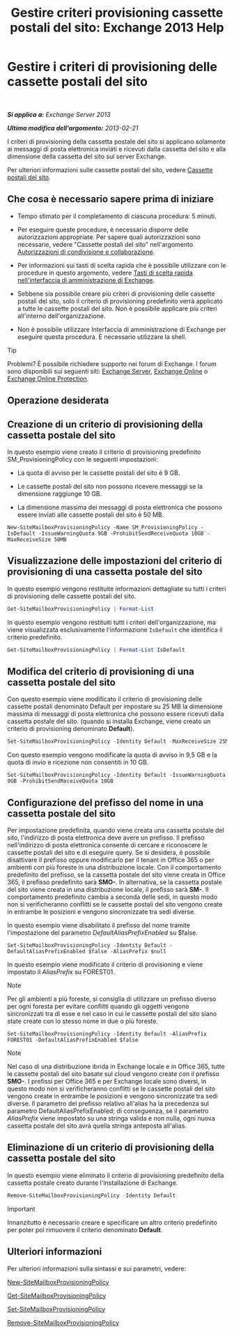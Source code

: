 ﻿---
title: 'Gestire criteri provisioning cassette postali del sito: Exchange 2013 Help'
TOCTitle: Gestire i criteri di provisioning delle cassette postali del sito
ms:assetid: 2f160d1a-a031-461f-8d29-c9cd49ca1645
ms:mtpsurl: https://technet.microsoft.com/it-it/library/JJ710340(v=EXCHG.150)
ms:contentKeyID: 50480351
ms.date: 05/22/2018
mtps_version: v=EXCHG.150
ms.translationtype: MT
---

# Gestire i criteri di provisioning delle cassette postali del sito

 

_**Si applica a:** Exchange Server 2013_

_**Ultima modifica dell'argomento:** 2013-02-21_

I criteri di provisioning della cassetta postale del sito si applicano solamente ai messaggi di posta elettronica inviati e ricevuti dalla cassetta del sito e alla dimensione della cassetta del sito sul server Exchange.

Per ulteriori informazioni sulle cassette postali del sito, vedere [Cassette postali del sito](site-mailboxes-exchange-2013-help.md).

## Che cosa è necessario sapere prima di iniziare

  - Tempo stimato per il completamento di ciascuna procedura: 5 minuti.

  - Per eseguire queste procedure, è necessario disporre delle autorizzazioni appropriate. Per sapere quali autorizzazioni sono necessarie, vedere "Cassette postali del sito" nell'argomento [Autorizzazioni di condivisione e collaborazione](sharing-and-collaboration-permissions-exchange-2013-help.md).

  - Per informazioni sui tasti di scelta rapida che è possibile utilizzare con le procedure in questo argomento, vedere [Tasti di scelta rapida nell'interfaccia di amministrazione di Exchange](keyboard-shortcuts-in-the-exchange-admin-center-exchange-online-protection-help.md).

  - Sebbene sia possibile creare più criteri di provisioning delle cassette postali del sito, solo il criterio di provisioning predefinito verrà applicato a tutte le cassette postali del sito. Non è possibile applicare più criteri all'interno dell'organizzazione.

  - Non è possibile utilizzare Interfaccia di amministrazione di Exchange per eseguire questa procedura. È necessario utilizzare la shell.


> [!TIP]
> Problemi? È possibile richiedere supporto nei forum di Exchange. I forum sono disponibili sui seguenti siti: <A href="https://go.microsoft.com/fwlink/p/?linkid=60612">Exchange Server</A>, <A href="https://go.microsoft.com/fwlink/p/?linkid=267542">Exchange Online</A> o <A href="https://go.microsoft.com/fwlink/p/?linkid=285351">Exchange Online Protection</A>.



## Operazione desiderata

## Creazione di un criterio di provisioning della cassetta postale del sito

In questo esempio viene creato il criterio di provisioning predefinito SM\_ProvisioningPolicy con le seguenti impostazioni:

  - La quota di avviso per le cassette postali del sito è 9 GB.

  - Le cassette postali del sito non possono ricevere messaggi se la dimensione raggiunge 10 GB.

  - La dimensione massima dei messaggi di posta elettronica che possono essere inviati alle cassette postali del sito è 50 MB.

<!-- end list -->

    New-SiteMailboxProvisioningPolicy -Name SM_ProvisioningPolicy -IsDefault -IssueWarningQuota 9GB -ProhibitSendReceiveQuota 10GB -MaxReceiveSize 50MB

## Visualizzazione delle impostazioni del criterio di provisioning di una cassetta postale del sito

In questo esempio vengono restituite informazioni dettagliate su tutti i criteri di provisioning delle cassette postali del sito.

```powershell
Get-SiteMailboxProvisioningPolicy | Format-List
```

In questo esempio vengono restituiti tutti i criteri dell'organizzazione, ma viene visualizzata esclusivamente l'informazione `IsDefault` che identifica il criterio predefinito.

```powershell
Get-SiteMailboxProvisioningPolicy | Format-List IsDefault
```

## Modifica del criterio di provisioning di una cassetta postale del sito

Con questo esempio viene modificato il criterio di provisioning delle cassette postali denominato Default per impostare su 25 MB la dimensione massima di messaggi di posta elettronica che possono essere ricevuti dalla cassetta postale del sito. (quando si installa Exchange, viene creato un criterio di provisioning denominato **Default**).

```powershell
Set-SiteMailboxProvisioningPolicy -Identity Default -MaxReceiveSize 25MB
```

Con questo esempio vengono modificate la quota di avviso in 9,5 GB e la quota di invio e ricezione non consentiti in 10 GB.

    Set-SiteMailboxProvisioningPolicy -Identity Default -IssueWarningQuota 9GB -ProhibitSendReceiveQuota 10GB

## Configurazione del prefisso del nome in una cassetta postale del sito

Per impostazione predefinita, quando viene creata una cassetta postale del sito, l'indirizzo di posta elettronica deve avere un prefisso. Il prefisso nell'indirizzo di posta elettronica consente di cercare e riconoscere le cassette postali del sito e di eseguire query. Se si desidera, è possibile disattivare il prefisso oppure modificarlo per il tenant in Office 365 o per ambienti con più foreste in una distribuzione locale. Con il comportamento predefinito del prefisso, se la cassetta postale del sito viene creata in Office 365, il prefisso predefinito sarà **SMO-**. In alternativa, se la cassetta postale del sito viene creata in una distribuzione locale, il prefisso sarà **SM-**. Il comportamento predefinito cambia a seconda delle sedi, in questo modo non si verificheranno conflitti se le cassette postali del sito vengono create in entrambe le posizioni e vengono sincronizzate tra sedi diverse.

In questo esempio viene disabilitato il prefisso del nome tramite l'impostazione del parametro *DefaultAliasPrefixEnabled* su $false.

    Set-SiteMailboxProvisioningPolicy -Identity Default -DefaultAliasPrefixEnabled $false -AliasPrefix $null

In questo esempio viene modificato il criterio di provisioning e viene impostato il *AliasPrefix* su FOREST01.


> [!NOTE]
> Per gli ambienti a più foreste, si consiglia di utilizzare un prefisso diverso per ogni foresta per evitare conflitti quando gli oggetti vengono sincronizzati tra di esse e nel caso in cui le cassette postali del sito siano state create con lo stesso nome in due o più foreste.



    Set-SiteMailboxProvisioningPolicy -Identity Default -AliasPrefix FOREST01 -DefaultAliasPrefixEnabled $false


> [!NOTE]
> Nel caso di una distribuzione ibrida in Exchange locale e in Office 365, tutte le cassette postali del sito basate sul cloud vengono create con il prefisso <STRONG>SMO-</STRONG>. I prefissi per Office 365 e per Exchange locale sono diversi, in questo modo non si verificheranno conflitti se le cassette postali del sito vengono create in entrambe le posizioni e vengono sincronizzate tra sedi diverse. Il parametro del prefisso relativo all'alias ha la precedenza sul parametro DefaultAliasPrefixEnabled; di conseguenza, se il parametro <EM>AliasPrefix</EM> viene impostato su una stringa valida e non nulla, ogni nuova cassetta postale del sito avrà quella stringa anteposta all'alias.



## Eliminazione di un criterio di provisioning della cassetta postale del sito

In questo esempio viene eliminato il criterio di provisioning predefinito della cassetta postale creato durante l'installazione di Exchange.

```powershell
Remove-SiteMailboxProvisioningPolicy -Identity Default
```


> [!IMPORTANT]
> Innanzitutto è necessario creare e specificare un altro criterio predefinito per poter poi rimuovere il criterio denominato <STRONG>Default</STRONG>.



## Ulteriori informazioni

Per ulteriori informazioni sulla sintassi e sui parametri, vedere:

[New-SiteMailboxProvisioningPolicy](https://technet.microsoft.com/it-it/library/jj218647\(v=exchg.150\))

[Get-SiteMailboxProvisioningPolicy](https://technet.microsoft.com/it-it/library/jj218617\(v=exchg.150\))

[Set-SiteMailboxProvisioningPolicy](https://technet.microsoft.com/it-it/library/jj218624\(v=exchg.150\))

[Remove-SiteMailboxProvisioningPolicy](https://technet.microsoft.com/it-it/library/jj218672\(v=exchg.150\))

